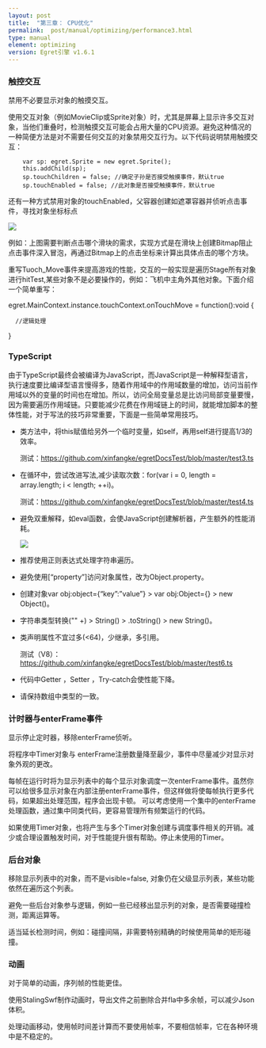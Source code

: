 ```yaml
---
layout: post
title:  "第三章： CPU优化"
permalink:  post/manual/optimizing/performance3.html
type: manual
element: optimizing
version: Egret引擎 v1.6.1
---
```



### 触控交互

禁用不必要显示对象的触摸交互。

使用交互对象（例如MovieClip或Sprite对象）时，尤其是屏幕上显示许多交互对象，当他们重叠时，检测触摸交互可能会占用大量的CPU资源。避免这种情况的一种简便方法是对不需要任何交互的对象禁用交互行为。以下代码说明禁用触摸交互：

        var sp: egret.Sprite = new egret.Sprite();
        this.addChild(sp);
        sp.touchChildren = false; //确定子孙是否接受触摸事件，默认true
        sp.touchEnabled = false; //此对象是否接受触摸事件，默认true

还有一种方式禁用对象的touchEnabled，父容器创建如遮罩容器并侦听点击事件，寻找对象坐标标点

![]({{site.baseurl}}/assets/img-optimzing-performance/performance3-1.png)

例如：上图需要判断点击哪个滑块的需求，实现方式是在滑块上创建Bitmap阻止点击事件深入冒泡，再通过Bitmap上的点击坐标来计算出具体点击的哪个方块。

重写Tuoch_Move事件来提高游戏的性能，交互的一般实现是遍历Stage所有对象进行hitTest,某些对象不是必要操作的，例如：飞机中主角外其他对象。下面介绍一个简单重写：

egret.MainContext.instance.touchContext.onTouchMove = function():void
{

      //逻辑处理

}

### TypeScript

由于TypeScript最终会被编译为JavaScript，而JavaScript是一种解释型语言，执行速度要比编译型语言慢得多，随着作用域中的作用域数量的增加，访问当前作用域以外的变量的时间也在增加。所以，访问全局变量总是比访问局部变量要慢，因为需要遍历作用域链。只要能减少花费在作用域链上的时间，就能增加脚本的整体性能，对于写法的技巧非常重要，下面是一些简单常用技巧。

* 类方法中，将this赋值给另外一个临时变量，如self，再用self进行提高1/3的效率。

    测试：https://github.com/xinfangke/egretDocsTest/blob/master/test3.ts

* 在循环中，尝试改进写法,减少读取次数：for(var i = 0, length = array.length; i < length; ++i)。

    测试：https://github.com/xinfangke/egretDocsTest/blob/master/test4.ts

* 避免双重解释，如eval函数，会使JavaScript创建解析器，产生额外的性能消耗。

    ![]({{site.baseurl}}/assets/img-optimzing-performance/performance3-2.png)

* 推荐使用正则表达式处理字符串遍历。

* 避免使用[“property”]访问对象属性，改为Object.property。

* 创建对象var obj:object={“key”:”value”} > var obj:Object={} > new Object()。

* 字符串类型转换("" +) > String() > .toString() > new String()。

* 类声明属性不宜过多(<64)，少继承，多引用。

  测试（V8）：https://github.com/xinfangke/egretDocsTest/blob/master/test6.ts

* 代码中Getter ，Setter ，Try-catch会使性能下降。

* 请保持数组中类型的一致。

### 计时器与enterFrame事件

显示停止定时器，移除enterFrame侦听。

将程序中Timer对象与 enterFrame注册数量降至最少，事件中尽量减少对显示对象外观的更改。

每帧在运行时将为显示列表中的每个显示对象调度一次enterFrame事件。虽然你可以给很多显示对象在内部注册enterFrame事件，但这样做将使每帧执行更多代码，如果超出处理范围，程序会出现卡顿。 可以考虑使用一个集中的enterFrame处理函数，通过集中同类代码，更容易管理所有频繁运行的代码。

如果使用Timer对象，也将产生与多个Timer对象创建与调度事件相关的开销。减少或合理设置触发时间，对于性能提升很有帮助。停止未使用的Timer。

### 后台对象

移除显示列表中的对象，而不是visible=false, 对象仍在父级显示列表，某些功能依然在遍历这个列表。

避免一些后台对象参与逻辑，例如一些已经移出显示列的对象，是否需要碰撞检测，距离运算等。

适当延长检测时间，例如：碰撞间隔，非需要特别精确的时候使用简单的矩形碰撞。

### 动画

对于简单的动画，序列帧的性能更佳。

使用StalingSwf制作动画时，导出文件之前删除合并fla中多余帧，可以减少Json体积。

处理动画移动，使用帧时间差计算而不要使用帧率，不要相信帧率，它在各种环境中是不稳定的。